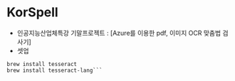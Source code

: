 # KorSpell
- 인공지능산업체특강 기말프로젝트 : [Azure를 이용한 pdf, 이미지 OCR 맞춤법 검사기]
- 셋업
```pip install -r requirements.txt
brew install tesseract
brew install tesseract-lang```